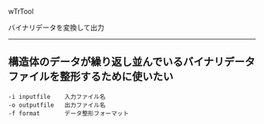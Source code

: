 wTrTool

バイナリデータを変換して出力


------------

構造体のデータが繰り返し並んでいるバイナリデータファイルを整形するために使いたい
------------


    -i inputfile	入力ファイル名 
    -o outputfile	出力ファイル名 
    -f format		データ整形フォーマット
